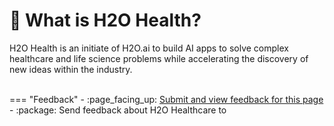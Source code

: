 # :thinking:  What is H2O Health?

H2O Health is an initiate of H2O.ai to build AI apps to solve complex healthcare and life science problems while accelerating the discovery of new ideas within the industry. 


<br>
=== "Feedback"
    - :page_facing_up: <a href="" target="_blank">Submit and view feedback for this page</a>
    - :package: Send feedback about H2O Healthcare to <niki.athanasiadou@h2o.ai>